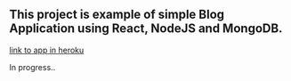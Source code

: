 ## This project is example of simple Blog Application using React, NodeJS and MongoDB.

[link to app in heroku](https://zlotkowski-blog.herokuapp.com/)

In progress..
